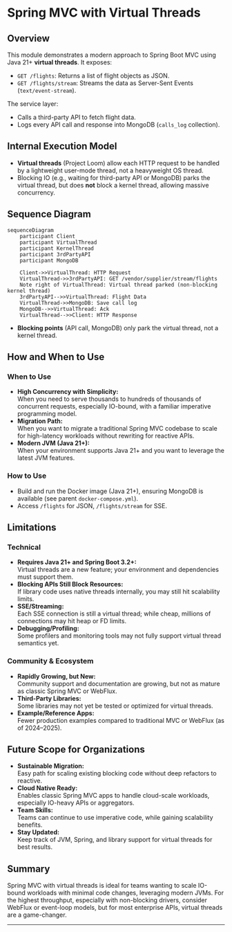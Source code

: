 # Spring MVC with Virtual Threads

## Overview

This module demonstrates a modern approach to Spring Boot MVC using Java 21+ **virtual threads**. It exposes:
- `GET /flights`: Returns a list of flight objects as JSON.
- `GET /flights/stream`: Streams the data as Server-Sent Events (`text/event-stream`).

The service layer:
- Calls a third-party API to fetch flight data.
- Logs every API call and response into MongoDB (`calls_log` collection).

## Internal Execution Model

- **Virtual threads** (Project Loom) allow each HTTP request to be handled by a lightweight user-mode thread, not a heavyweight OS thread.
- Blocking IO (e.g., waiting for third-party API or MongoDB) parks the virtual thread, but does **not** block a kernel thread, allowing massive concurrency.

## Sequence Diagram

```mermaid
sequenceDiagram
    participant Client
    participant VirtualThread
    participant KernelThread
    participant 3rdPartyAPI
    participant MongoDB

    Client->>VirtualThread: HTTP Request
    VirtualThread->>3rdPartyAPI: GET /vendor/supplier/stream/flights
    Note right of VirtualThread: Virtual thread parked (non-blocking kernel thread)
    3rdPartyAPI-->>VirtualThread: Flight Data
    VirtualThread->>MongoDB: Save call log
    MongoDB-->>VirtualThread: Ack
    VirtualThread-->>Client: HTTP Response
```

- **Blocking points** (API call, MongoDB) only park the virtual thread, not a kernel thread.

## How and When to Use

### When to Use

- **High Concurrency with Simplicity:**  
  When you need to serve thousands to hundreds of thousands of concurrent requests, especially IO-bound, with a familiar imperative programming model.
- **Migration Path:**  
  When you want to migrate a traditional Spring MVC codebase to scale for high-latency workloads without rewriting for reactive APIs.
- **Modern JVM (Java 21+):**  
  When your environment supports Java 21+ and you want to leverage the latest JVM features.

### How to Use

- Build and run the Docker image (Java 21+), ensuring MongoDB is available (see parent `docker-compose.yml`).
- Access `/flights` for JSON, `/flights/stream` for SSE.

## Limitations

### Technical

- **Requires Java 21+ and Spring Boot 3.2+:**  
  Virtual threads are a new feature; your environment and dependencies must support them.
- **Blocking APIs Still Block Resources:**  
  If library code uses native threads internally, you may still hit scalability limits.
- **SSE/Streaming:**  
  Each SSE connection is still a virtual thread; while cheap, millions of connections may hit heap or FD limits.
- **Debugging/Profiling:**  
  Some profilers and monitoring tools may not fully support virtual thread semantics yet.

### Community & Ecosystem

- **Rapidly Growing, but New:**  
  Community support and documentation are growing, but not as mature as classic Spring MVC or WebFlux.
- **Third-Party Libraries:**  
  Some libraries may not yet be tested or optimized for virtual threads.
- **Example/Reference Apps:**  
  Fewer production examples compared to traditional MVC or WebFlux (as of 2024–2025).

## Future Scope for Organizations

- **Sustainable Migration:**  
  Easy path for scaling existing blocking code without deep refactors to reactive.
- **Cloud Native Ready:**  
  Enables classic Spring MVC apps to handle cloud-scale workloads, especially IO-heavy APIs or aggregators.
- **Team Skills:**  
  Teams can continue to use imperative code, while gaining scalability benefits.
- **Stay Updated:**  
  Keep track of JVM, Spring, and library support for virtual threads for best results.

## Summary

Spring MVC with virtual threads is ideal for teams wanting to scale IO-bound workloads with minimal code changes, leveraging modern JVMs. For the highest throughput, especially with non-blocking drivers, consider WebFlux or event-loop models, but for most enterprise APIs, virtual threads are a game-changer.

---